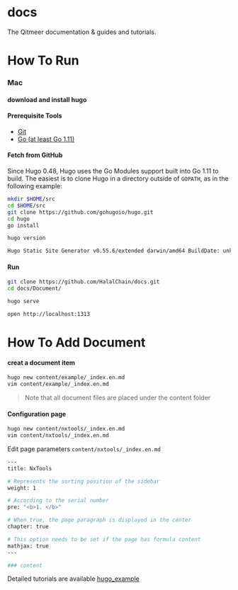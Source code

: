 # docs
The Qitmeer documentation &amp; guides and tutorials.

# How To Run

### Mac

#### download and install hugo

#### Prerequisite Tools

* [Git](https://git-scm.com/)
* [Go (at least Go 1.11)](https://golang.org/dl/)

#### Fetch from GitHub

Since Hugo 0.48, Hugo uses the Go Modules support built into Go 1.11 to build. The easiest is to clone Hugo in a directory outside of `GOPATH`, as in the following example:

```bash
mkdir $HOME/src
cd $HOME/src
git clone https://github.com/gohugoio/hugo.git
cd hugo
go install

hugo version

Hugo Static Site Generator v0.55.6/extended darwin/amd64 BuildDate: unknown
```

#### Run

```bash
git clone https://github.com/HalalChain/docs.git
cd docs/Document/

hugo serve

open http://localhost:1313
```

# How To Add Document

#### creat a document item

```bash
hugo new content/example/_index.en.md
vim content/example/_index.en.md
```

> Note that all document files are placed under the content folder

#### Configuration page

```bash
hugo new content/nxtools/_index.en.md
vim content/nxtools/_index.en.md
```

Edit page parameters `content/nxtools/_index.en.md`

```bash
---
title: NxTools

# Represents the sorting position of the sidebar
weight: 1

# According to the serial number
pre: "<b>1. </b>"

# When true, the page paragraph is displayed in the center
chapter: true

# This option needs to be set if the page has formula content
mathjax: true
---

### content
```

Detailed tutorials are available [hugo_example](https://zhangyi999.github.io/hugo_example/)